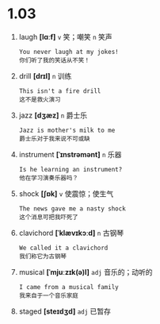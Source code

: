 # 1.03



1. laugh **[lɑːf]** `v` 笑；嘲笑 `n` 笑声
    ```
    You never laugh at my jokes!
    你们听了我的笑话从不笑！
    ```

2. drill **[drɪl]** `n` 训练
    ```
    This isn't a fire drill
    这不是救火演习
    ```

3. jazz **[dʒæz]** `n` 爵士乐
    ```
    Jazz is mother's milk to me
    爵士乐对于我来说不可或缺
    ```

4. instrument **[ˈɪnstrəmənt]** `n` 乐器
    ```
    Is he learning an instrument?
    他在学习演奏乐器吗？
    ```

5. shock **[ʃɒk]** `v` 使震惊；使生气
    ```
    The news gave me a nasty shock
    这个消息可把我吓死了
    ```

6. clavichord **[ˈklævɪkɔːd]** `n` 古钢琴
    ```
    We called it a clavichord
    我们称它为古钢琴
    ```

7. musical **[ˈmjuːzɪk(ə)l]** `adj` 音乐的；动听的
    ```
    I came from a musical family
    我来自于一个音乐家庭
    ```

8. staged **[steɪdʒd]** `adj` 已暂存

